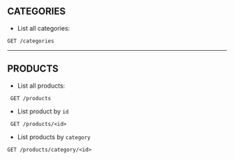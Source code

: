 ## CATEGORIES

- List all categories:

```
GET /categories
```

---

## PRODUCTS

- List all products:

```
 GET /products
```

- List product by `id`

```
 GET /products/<id>
```

- List products by `category`

```
GET /products/category/<id>
```
